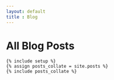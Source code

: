 ```yaml
---
layout: default
title : Blog
---
```


<div class="post">
	<h1 class="pageTitle">All Blog Posts</h1>

	{% include setup %}
	{% assign posts_collate = site.posts %}
	{% include posts_collate %}

</div>
